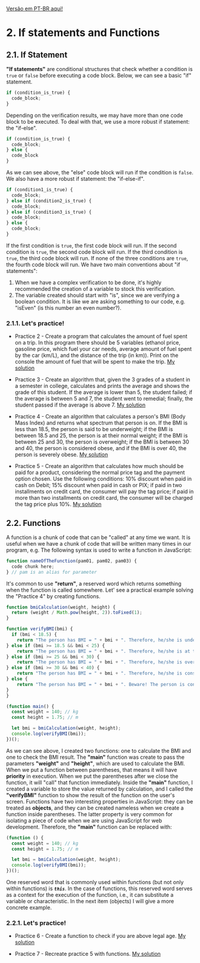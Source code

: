 [Versão em PT-BR aqui!](/pt-br/js/textos/02-EstruturaCondicionalEFuncoes.md)  

# 2. If statements and Functions

## 2.1. If Statement

**"If statements"** are conditional structures that check whether a condition is `true` or `false` before executing a code block. Below, we can see a basic "if" statement.

```javascript
if (condition_is_true) {
  code_block;
}
```

Depending on the verification results, we may have more than one code block to be executed. To deal with that, we use a more robust if statement: the "if-else".

```javascript
if (condition_is_true) {
  code_block;
} else {
  code_block
}
```

As we can see above, the "else" code block will run if the condition is `false`. We also have a more robust if statement: the "if-else-if".

```javascript
if (condition1_is_true) {
  code_block;
} else if (condition2_is_true) {
  code_block;
} else if (condition3_is_true) {
  code_block;
} else {
  code_block;
}
```

If the first condition is `true`, the first code block will run. If the second condition is `true`, the second code block will run. If the third condition is `true`, the third code block will run. If none of the three conditions are `true`, the fourth code block will run. We have two main conventions about "if statements":

 1. When we have a complex verification to be done, it's highly recommended the creation of a variable to stock this verification.
 2. The variable created should start with "is", since we are verifying a boolean condition. It is like we are asking something to our code, e.g. "isEven" (is this number an even number?).

### 2.1.1. **Let's practice!**

- Practice 2 - Create a program that calculates the amount of fuel spent on a trip. In this program there should be 5 variables (ethanol price, gasoline price, which fuel your car needs, average amount of fuel spent by the car (km/L), and the distance of the trip (in km)). Print on the console the amount of fuel that will be spent to make the trip. [My solution](/en/js/practicing/03-p02.js)

- Practice 3 - Create an algorithm that, given the 3 grades of a student in a semester in college, calculates and prints the average and shows the grade of this student. If the average is lower than 5, the student failed; if the average is between 5 and 7, the student went to remedial; finally, the student passed if the average is above 7. [My solution](/en/js/practicing/04-p03.js)

- Practice 4 - Create an algorithm that calculates a person's BMI (Body Mass Index) and returns what spectrum that person is on. If the BMI is less than 18.5, the person is said to be underweight; if the BMI is between 18.5 and 25, the person is at their normal weight; if the BMI is between 25 and 30, the person is overweight; if the BMI is between 30 and 40, the person is considered obese, and if the BMI is over 40, the person is severely obese. [My solution](/en/js/practicing/05-p04.js)

- Practice 5 - Create an algorithm that calculates how much should be paid for a product, considering the normal price tag and the payment option chosen. Use the following conditions: 10% discount when paid in cash on Debit; 15% discount when paid in cash or PIX; if paid in two installments on credit card, the consumer will pay the tag price; if paid in more than two installments on credit card, the consumer will be charged the tag price plus 10%. [My solution](/en/js/practicing/06-p05.js)

## 2.2. Functions

A function is a chunk of code that can be "called" at any time we want. It is useful when we have a chunk of code that will be written many times in our program, e.g. The following syntax is used to write a function in JavaScript:

```javascript
function nameOfTheFunction(pam01, pam02, pam03) {
  code chunk here;
} // pam is an alias for parameter
```

It's common to use **"return"**, a reserved word which returns something when the function is called somewhere. Let' see a practical example solving the "Practice 4" by creating functions.

```javascript
function bmiCalculation(weight, height) {
  return (weight / Math.pow(height, 2)).toFixed(1);
}

function verifyBMI(bmi) {
  if (bmi < 18.5) {
    return "The person has BMI = " + bmi + ". Therefore, he/she is under the ideal weight.";
} else if (bmi >= 18.5 && bmi < 25) {
    return "The person has BMI = " + bmi + ". Therefore, he/she is at the ideal weight.";
} else if (bmi >= 25 && bmi < 30) {
    return "The person has BMI = " + bmi + ". Therefore, he/she is overweight.";
} else if (bmi >= 30 && bmi < 40) {
    return "The person has BMI = " + bmi + ". Therefore, he/she is considered obese.";
} else {
    return "The person has BMI = " + bmi + ". Beware! The person is considered to be severely obese!";
}
}

(function main() {
  const weight = 140; // kg
  const height = 1.75; // m

  let bmi = bmiCalculation(weight, height);
  console.log(verifyBMI(bmi));
})();
```

As we can see above, I created two functions: one to calculate the BMI and one to check the BMI result. The **"main"** function was create to pass the parameters **"weight"** and **"height"**, which are used to calculate the BMI. When we put a function between parentheses, that means it will have **priority** in execution. When we put the parentheses after we close the function, it will "call" that function immediately. Inside the **"main"** function, I created a variable to store the value returned by calculation, and I called the **"verifyBMI"** function to show the result of the function on the user's screen.
Functions have two interesting properties in JavaScript: they can be treated as **objects**, and they can be created nameless when we create a function inside parentheses. The latter property is very common for isolating a piece of code when we are using JavaScript for web development. Therefore, the **"main"** function can be replaced with:

```javascript
(function () {
  const weight = 140; // kg
  const height = 1.75; // m

  let bmi = bmiCalculation(weight, height);
  console.log(verifyBMI(bmi));
})();
```

One reserved word that is commonly used within functions (but not only within functions) is ***`this`***. In the case of functions, this reserved word serves as a context for the execution of the function, i.e., it can substitute a variable or characteristic. In the next item (objects) I will give a more concrete example.

### 2.2.1. **Let's practice!**

- Practice 6 - Create a function to check if you are above legal age. [My solution](/en/js/practicing/07-p06.js)

- Practice 7 - Recreate practice 5 with functions. [My solution](/en/js/practicing/08-p07.js)
